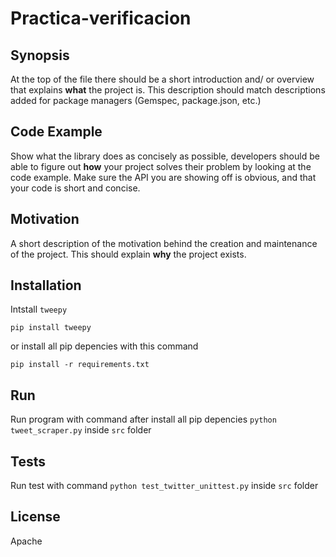 # Practica-verificacion

## Synopsis

At the top of the file there should be a short introduction and/ or overview that explains **what** the project is. This description should match descriptions added for package managers (Gemspec, package.json, etc.)

## Code Example

Show what the library does as concisely as possible, developers should be able to figure out **how** your project solves their problem by looking at the code example. Make sure the API you are showing off is obvious, and that your code is short and concise.

## Motivation

A short description of the motivation behind the creation and maintenance of the project. This should explain **why** the project exists.

## Installation

Intstall `tweepy` 
```
pip install tweepy
```
or install all pip depencies with this command
```
pip install -r requirements.txt
```
## Run

Run program with command after install all pip depencies `python tweet_scraper.py` inside `src` folder

## Tests

Run test with command `python test_twitter_unittest.py` inside `src` folder

## License

Apache